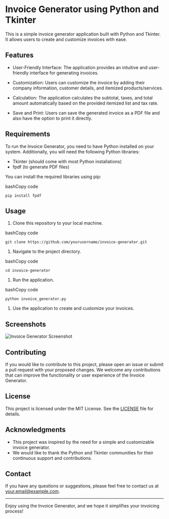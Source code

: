 Invoice Generator using Python and Tkinter
==========================================

This is a simple invoice generator application built with Python and Tkinter. It allows users to create and customize invoices with ease.

Features
--------

-   User-Friendly Interface: The application provides an intuitive and user-friendly interface for generating invoices.

-   Customization: Users can customize the invoice by adding their company information, customer details, and itemized products/services.

-   Calculation: The application calculates the subtotal, taxes, and total amount automatically based on the provided itemized list and tax rate.

-   Save and Print: Users can save the generated invoice as a PDF file and also have the option to print it directly.

Requirements
------------

To run the Invoice Generator, you need to have Python installed on your system. Additionally, you will need the following Python libraries:

-   Tkinter (should come with most Python installations)
-   fpdf (to generate PDF files)

You can install the required libraries using pip:

bashCopy code

`pip install fpdf`

Usage
-----

1.  Clone this repository to your local machine.

bashCopy code

`git clone https://github.com/yourusername/invoice-generator.git`

1.  Navigate to the project directory.

bashCopy code

`cd invoice-generator`

1.  Run the application.

bashCopy code

`python invoice_generator.py`

1.  Use the application to create and customize your invoices.

Screenshots
-----------

![Invoice Generator Screenshot](https://chat.openai.com/c/screenshots/screenshot.png)

Contributing
------------

If you would like to contribute to this project, please open an issue or submit a pull request with your proposed changes. We welcome any contributions that can improve the functionality or user experience of the Invoice Generator.

License
-------

This project is licensed under the MIT License. See the [LICENSE](https://chat.openai.com/c/LICENSE) file for details.

Acknowledgments
---------------

-   This project was inspired by the need for a simple and customizable invoice generator.
-   We would like to thank the Python and Tkinter communities for their continuous support and contributions.

Contact
-------

If you have any questions or suggestions, please feel free to contact us at <your.email@example.com>.

* * * * *

Enjoy using the Invoice Generator, and we hope it simplifies your invoicing process!